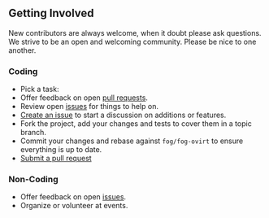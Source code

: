 ## Getting Involved

New contributors are always welcome, when it doubt please ask questions. We strive to be an open and welcoming community. Please be nice to one another.

### Coding

* Pick a task:
* Offer feedback on open [pull requests](https://github.com/pkliczewski/fog-kubevirt/pulls).
* Review open [issues](https://github.com/pkliczewski/fog-kubevirt/issues) for things to help on.
* [Create an issue](https://github.com/pkliczewski/fog-kubevirt/issues/new) to start a discussion on additions or features.
* Fork the project, add your changes and tests to cover them in a topic branch.
* Commit your changes and rebase against `fog/fog-ovirt` to ensure everything is up to date.
* [Submit a pull request](https://github.com/pkliczewski/fog-kubevirt/compare/)

### Non-Coding

* Offer feedback on open [issues](https://github.com/pkliczewski/fog-kubevirt/issues).
* Organize or volunteer at events.
